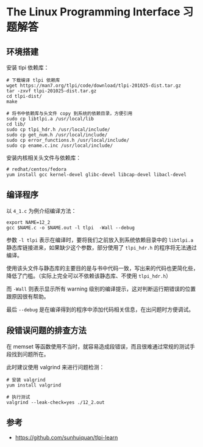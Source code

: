 
# The Linux Programming Interface 习题解答


## 环境搭建

安装 tlpi 依赖库：

```shell
# 下载编译 tlpi 依赖库
wget https://man7.org/tlpi/code/download/tlpi-201025-dist.tar.gz
tar -zxvf tlpi-201025-dist.tar.gz
cd tlpi-dist/
make

# 将书中依赖库与头文件 copy 到系统的依赖目录，方便引用
sudo cp libtlpi.a /usr/local/lib
cd lib/
sudo cp tlpi_hdr.h /usr/local/include/
sudo cp get_num.h /usr/local/include/
sudo cp error_functions.h /usr/local/include/
sudo cp ename.c.inc /usr/local/include/
```

安装内核相关头文件与依赖库：

```shell
# redhat/centos/fedora
yum install gcc kernel-devel glibc-devel libcap-devel libacl-devel
```

## 编译程序

以 `4_1.c` 为例介绍编译方法：

```shell
export NAME=12_2
gcc $NAME.c -o $NAME.out -l tlpi  -Wall --debug
```

参数 `-l tlpi` 表示在编译时，要将我们之前放入到系统依赖目录中的 `libtlpi.a` 静态库链接进来，如果缺少这个参数，部分使用了 `tlpi_hdr.h` 的程序将无法通过编译。

使用该头文件与静态库的主要目的是与书中代码一致，写出来的代码也更简化些，降低了门槛。（实际上完全可以不依赖该静态库、不使用 `tlpi_hdr.h`）


而 `-Wall` 则表示显示所有 warning 级别的编译提示，这对判断运行期错误的位置跟原因很有帮助。

最后 `--debug` 是在编译得到的程序中添加代码相关信息，在出问题时方便调试。

## 段错误问题的排查方法

在 memset 等函数使用不当时，就容易造成段错误，而且很难通过常规的测试手段找到问题所在。

此时建议使用 valgrind 来进行问题检测：

```shell
# 安装 valgrind
yum install valgrind

# 执行测试
valgrind --leak-check=yes ./12_2.out
```

## 参考

- https://github.com/sunhuiquan/tlpi-learn
